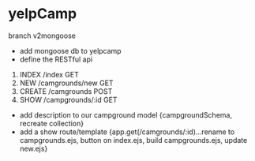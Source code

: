 # yelpCamp

branch v2mongoose 
- add mongoose db to yelpcamp
- define the RESTful api
1. INDEX	/index  		GET
2. NEW   	/camgrounds/new	GET
3. CREATE	/camgrounds		POST
4. SHOW	/campgrounds/:id	GET
- add description to our campground model {campgroundSchema, recreate collection}
- add a show route/template {app.get(/camgrounds/:id)…rename to campgrounds.ejs, button on index.ejs, build campgrounds.ejs, update new.ejs}

